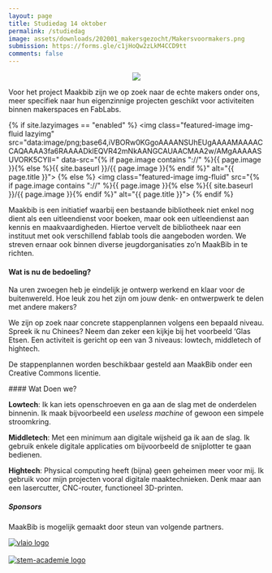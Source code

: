 ```yaml
---
layout: page
title: Studiedag 14 oktober
permalink: /studiedag
image: assets/downloads/202001_makersgezocht/Makersvoormakers.png
submission: https://forms.gle/c1jHoQw2zLkM4CCD9tt
comments: false
---
```



<div class="row justify-content-between">
<div class="col-md-8 pr-5" markdown="1">

<div style="text-align: center">
<a href="https://forms.gle/c1jHoQw2zLkM4CCD9tt"><img src="{{ site.baseurl }}/assets/images/submit.svg"></a>
</div>

Voor het project Maakbib zijn we op zoek naar de echte makers onder ons, meer specifiek naar hun eigenzinnige projecten geschikt voor activiteiten binnen makerspaces en FabLabs. 

{% if site.lazyimages == "enabled" %}
<img class="featured-image img-fluid lazyimg" src="data:image/png;base64,iVBORw0KGgoAAAANSUhEUgAAAAMAAAACCAQAAAA3fa6RAAAADklEQVR42mNkAANGCAUAACMAA2w/AMgAAAAASUVORK5CYII=" data-src="{% if page.image contains "://" %}{{ page.image }}{% else %}{{ site.baseurl }}/{{ page.image }}{% endif %}" alt="{{ page.title }}">
{% else %}
<img class="featured-image img-fluid" src="{% if page.image contains "://" %}{{ page.image }}{% else %}{{ site.baseurl }}/{{ page.image }}{% endif %}" alt="{{ page.title }}">
{% endif %}
            

Maakbib is een initiatief waarbij een bestaande bibliotheek niet enkel nog dient als een uitleendienst voor boeken, maar ook een uitleendienst aan kennis en maakvaardigheden. Hiertoe vervelt de bibliotheek naar een instituut met ook verschillend fablab tools die aangeboden worden. We streven ernaar ook binnen diverse jeugdorganisaties zo’n MaakBib in te richten.


#### Wat is nu de bedoeling?

Na uren zwoegen heb je eindelijk je ontwerp werkend en klaar voor de buitenwereld. Hoe leuk zou het zijn om jouw denk- en ontwerpwerk te delen met andere makers? 

We zijn op zoek naar concrete stappenplannen volgens een bepaald niveau. Spreek ik nu Chinees? Neem dan zeker een kijkje bij het voorbeeld ‘Glas Etsen. Een activiteit is gericht op een van 3 niveaus: lowtech, middletech of hightech. 

De stappenplannen worden beschikbaar gesteld aan MaakBib onder een Creative Commons licentie.

<div class="border_boxmaakbib02_img" markdown="1">
#### Wat Doen we? 

__Lowtech__: Ik kan iets openschroeven en ga aan de slag met de onderdelen binnenin. Ik maak bijvoorbeeld een _useless machine_ of gewoon een simpele stroomkring. 

__Middletech__: Met een minimum aan digitale wijsheid ga ik aan de slag. Ik gebruik enkele digitale applicaties om bijvoorbeeld de snijplotter te gaan bedienen. 

__Hightech__: Physical computing heeft (bijna) geen geheimen meer voor mij. Ik gebruik voor mijn projecten vooral digitale maaktechnieken. Denk maar aan een lasercutter, CNC-router, functioneel 3D-printen.
</div>

<h5>Sponsors</h5>

<p>MaakBib is mogelijk gemaakt door steun van volgende partners.
  <!--a target="_blank" href="https://github.com/wowthemesnet/mediumish-theme-jekyll">Mediumish <i class="fab fa-github"></i></a--> </p>
<a target="_blank" href="http://vlaio.be"><img class="shadow-lg" src="{{site.baseurl}}/assets/images/sponsors/vlaio.png" alt="vlaio logo" /></a>
<br />
<br />
<a target="_blank" href="http://stem-academie.be"><img class="shadow-lg" src="{{site.baseurl}}/assets/images/sponsors/logoSTEMAcademie.png" alt="stem-academie logo" /></a>

</div>
</div>
